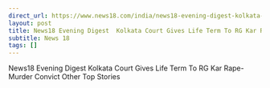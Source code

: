 ```yaml
---
direct_url: https://www.news18.com/india/news18-evening-digest-kolkata-court-gives-life-term-to-rg-kar-rape-murder-convict-other-top-stories-9195464.html
layout: post
title: News18 Evening Digest  Kolkata Court Gives Life Term To RG Kar Rape-Murder Convict   Other Top Stories
subtitle: News 18
tags: []
---
```


News18 Evening Digest  Kolkata Court Gives Life Term To RG Kar Rape-Murder Convict   Other Top Stories
